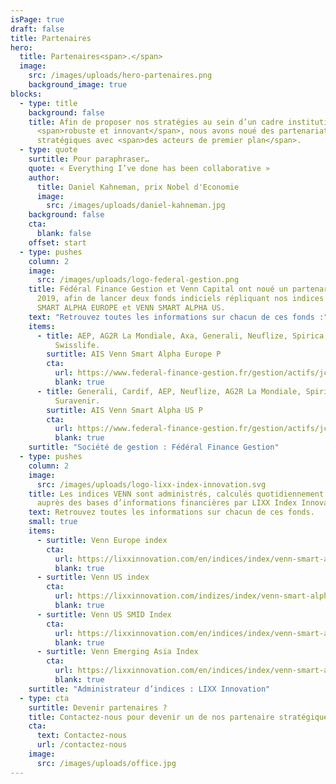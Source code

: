 ```yaml
---
isPage: true
draft: false
title: Partenaires
hero:
  title: Partenaires<span>.</span>
  image:
    src: /images/uploads/hero-partenaires.png
    background_image: true
blocks:
  - type: title
    background: false
    title: Afin de proposer nos stratégies au sein d’un cadre institutionnel
      <span>robuste et innovant</span>, nous avons noué des partenariats
      stratégiques avec <span>des acteurs de premier plan</span>.
  - type: quote
    surtitle: Pour paraphraser…
    quote: « Everything I’ve done has been collaborative »
    author:
      title: Daniel Kahneman, prix Nobel d'Economie
      image:
        src: /images/uploads/daniel-kahneman.jpg
    background: false
    cta:
      blank: false
    offset: start
  - type: pushes
    column: 2
    image:
      src: /images/uploads/logo-federal-gestion.png
    title: Fédéral Finance Gestion et Venn Capital ont noué un partenariat depuis
      2019, afin de lancer deux fonds indiciels répliquant nos indices VENN
      SMART ALPHA EUROPE et VENN SMART ALPHA US.
    text: "Retrouvez toutes les informations sur chacun de ces fonds :"
    items:
      - title: AEP, AG2R La Mondiale, Axa, Generali, Neuflize, Spirica, Suravenir,
          Swisslife.
        surtitle: AIS Venn Smart Alpha Europe P
        cta:
          url: https://www.federal-finance-gestion.fr/gestion/actifs/jcms/c_101452/ais-venn-smart-alpha-europe
          blank: true
      - title: Generali, Cardif, AEP, Neuflize, AG2R La Mondiale, Spirica, Axa,
          Suravenir.
        surtitle: AIS Venn Smart Alpha US P
        cta:
          url: https://www.federal-finance-gestion.fr/gestion/actifs/jcms/c_101461/ais-venn-smart-alpha-us
          blank: true
    surtitle: "Société de gestion : Fédéral Finance Gestion"
  - type: pushes
    column: 2
    image:
      src: /images/uploads/logo-lixx-index-innovation.svg
    title: Les indices VENN sont administrés, calculés quotidiennement et disséminés
      auprès des bases d’informations financières par LIXX Index Innovation
    text: Retrouvez toutes les informations sur chacun de ces fonds.
    small: true
    items:
      - surtitle: Venn Europe index
        cta:
          url: https://lixxinnovation.com/en/indices/index/venn-smart-alpha-europe-index
          blank: true
      - surtitle: Venn US index
        cta:
          url: https://lixxinnovation.com/indizes/index/venn-smart-alpha-us-index
          blank: true
      - surtitle: Venn US SMID Index
        cta:
          url: https://lixxinnovation.com/en/indices/index/venn-smart-alpha-us-smid-index
          blank: true
      - surtitle: Venn Emerging Asia Index
        cta:
          url: https://lixxinnovation.com/en/indices/index/venn-smart-alpha-emerging-asia-index
          blank: true
    surtitle: "Administrateur d’indices : LIXX Innovation"
  - type: cta
    surtitle: Devenir partenaires ?
    title: Contactez-nous pour devenir un de nos partenaire stratégiques.
    cta:
      text: Contactez-nous
      url: /contactez-nous
    image:
      src: /images/uploads/office.jpg
---
```

